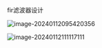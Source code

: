 fir滤波器设计

![image-20240112095420356](C:\Users\Cubic\AppData\Roaming\Typora\typora-user-images\image-20240112095420356.png)

![image-20240112111117111](C:\Users\Cubic\AppData\Roaming\Typora\typora-user-images\image-20240112111117111.png)